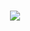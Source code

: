 <h1 align="center">
  <a href="https://git.io/typing-svg">
    <img src="https://readme-typing-svg.herokuapp.com?color=%36BCF7&center=true&vCenter=true&width=500&lines=Hello!+My+name+is+Matheus+Dominguez">
  </a>
</h1>
